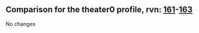 ## Comparison for the theater0 profile, rvn: [161](https://github.com/PRO100KatYT/FortniteProfileRevisions/tree/main/profiles/theater0/161%20theater0.json)-[163](https://github.com/PRO100KatYT/FortniteProfileRevisions/tree/main/profiles/theater0/163%20theater0.json)

No changes
